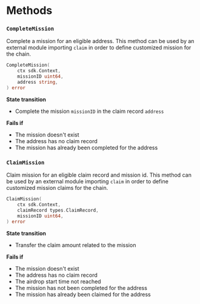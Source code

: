 <!--
order: 3
-->

# Methods

### `CompleteMission`

Complete a mission for an eligible address.
This method can be used by an external module importing `claim` in order to define customized mission for the chain.

```go
CompleteMission(
    ctx sdk.Context,
    missionID uint64,
    address string,
) error
```

**State transition**

- Complete the mission `missionID` in the claim record `address`

**Fails if**

- The mission doesn't exist
- The address has no claim record
- The mission has already been completed for the address

### `ClaimMission`

Claim mission for an eligible claim record and mission id.
This method can be used by an external module importing `claim` in order to define customized mission claims for the
chain.

```go
ClaimMission(
    ctx sdk.Context,
    claimRecord types.ClaimRecord,
    missionID uint64,
) error
```

**State transition**

- Transfer the claim amount related to the mission

**Fails if**

- The mission doesn't exist
- The address has no claim record
- The airdrop start time not reached
- The mission has not been completed for the address
- The mission has already been claimed for the address
